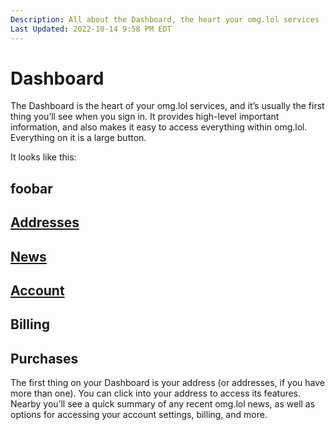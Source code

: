 ```yaml
---
Description: All about the Dashboard, the heart your omg.lol services
Last Updated: 2022-10-14 9:58 PM EDT
---
```


# Dashboard

The Dashboard is the heart of your omg.lol services, and it’s usually the first thing you’ll see when you sign in. It provides high-level important information, and also makes it easy to access everything within omg.lol. Everything on it is a large button.

It looks like this:

<div class="flex container gray-8-bg">

<a class="card box basis rounded yellow-3-bg gray-9-fg" style="flex-grow: 1">
<h2 class="breakable"><i style="font-size: 80%;" class="fa-solid fa-fw fa-at"></i>foobar</h2>
</a>

<a href="/addresses" class="card box basis rounded basis pink-2-bg gray-9-fg" style="--basis: 12em;">
<h2><i class="fa-duotone fa-fw fa-address-book"></i> Addresses</h2>

</a>

<a href="/news" class="card box basis rounded basis violet-2-bg gray-9-fg" style="--basis: 30em;">
<h2><i class="fa-duotone fa-fw fa-newspaper"></i> News</h2>

</a>

<a href="/account" class="card box basis rounded cyan-3-bg gray-9-fg" style="--basis: 15em;">
<h2><i class="fa-duotone fa-fw fa-user-gear"></i> Account</h2>

</a>

<a class="disabled card box basis rounded green-3-bg gray-9-fg" style="--basis: 15em;">
<h2><i class="fa-duotone fa-fw fa-receipt"></i> Billing</h2>

</a>

<a class="disabled card box basis rounded orange-2-bg gray-9-fg" style="--basis: 15em;">
<h2><i class="fa-duotone fa-fw fa-gift"></i> Purchases</h2>

</a>
	
</div>

The first thing on your Dashboard is your address (or addresses, if you have more than one). You can click into your address to access its features. Nearby you’ll see a quick summary of any recent omg.lol news, as well as options for accessing your account settings, billing, and more.